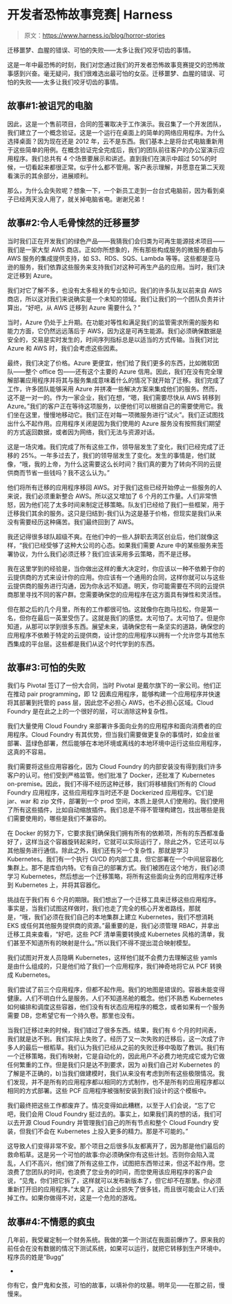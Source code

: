 # 开发者恐怖故事竞赛| Harness

> 原文：<https://www.harness.io/blog/horror-stories>

迁移噩梦、血腥的错误、可怕的失败——太多让我们咬牙切齿的事情。

这是一年中最恐怖的时刻，我们对您通过我们的开发者恐怖故事竞赛提交的恐怖故事感到兴奋。毫无疑问，我们很难选出最可怕的女巫。迁移噩梦、血腥的错误、可怕的失败——太多让我们咬牙切齿的事情。

## 故事#1:被诅咒的电脑

因此，这是一个售前项目，合同的签署取决于工作演示。我召集了一个开发团队，我们建立了一个概念验证。这是一个运行在桌面上的简单的网络应用程序。为什么选择桌面？因为现在还是 2012 年，云不是东西。我们基本上是将台式电脑重新用于这些简单的用例。在概念验证完全完成后，我们的团队前往客户的办公室演示应用程序。我们总共有 4 个场景要展示和讲述。直到我们在演示中超过 50%的时候，一切看起来都很正常。似乎什么都不管用。客户表示理解，并愿意在第二天观看演示的其余部分，进展顺利。

那么，为什么会失败呢？想象一下，一个新员工走到一台台式电脑前，因为看到桌子已经两天没人用了，就关掉电脑省电。谢谢兄弟！

## 故事#2:令人毛骨悚然的迁移噩梦

当时我们正在开发我们的绿色产品——我猜我们会归类为可再生能源技术项目——我们是一家大型 AWS 商店。正如你所想象的，所有那些构成服务的微服务都由与 AWS 服务的集成提供支持，如 S3、RDS、SQS、Lambda 等等。这些都是亚马逊的服务，我们依靠这些服务来支持我们对这种可再生产品的应用。当时，我们决定迁移到 Azure。

我们对它了解不多，也没有太多相关的专业知识。我们的许多队友以前来自 AWS 商店，所以这对我们来说确实是一个未知的领域。我们让我们的一个团队负责并计算出，“好吧，从 AWS 迁移到 Azure 需要什么？”

当时，Azure 仍处于上升期。在功能对等性和满足我们的监管需求所需的服务和能力方面，它仍然远远落后于 AWS，因为这是可再生能源。我们必须确保数据是安全的，交易是实时发生的，时间序列指标总是以适当的方式传输。当我们对比 Azure 和 AWS 时，我们会考虑这些因素。

最终，我们决定了价格。Azure 更便宜，他们给了我们更多的东西，比如微软团队——整个 office 包——还有这个主要的 Azure 信用。因此，我们在没有完全理解部署应用程序并将其与服务集成意味着什么的情况下就开始了迁移。我们完成了工作，许多团队能够采用 Azure 并拼凑一些解决方案来集成他们的服务。然而，这不是一对一的。作为一家企业，我们在想，“嗯，我们需要尽快从 AWS 转移到 Azure。”我们的客户正在等待这项服务，以便他们可以根据自己的需要使用它。我们坐在这里，慢慢地移动它。我们正在对每一项微服务进行“试火”。我们正试图找出什么不起作用。应用程序关闭是因为我们使用的 Azure 服务没有按照我们期望的方式返回数据，或者因为网络，我们无法与资源对话。

这是一场灾难。我们完成了所有这些工作，领导层发生了变化，我们已经完成了迁移的 25%。一年多过去了，我们的领导层发生了变化。发生的事情是，他们就像，“哦，我的上帝，为什么这需要这么长时间？我们真的要为了转向不同的云提供商而节省一些钱吗？我不这么认为。”

他们将所有迁移的应用程序移回 AWS。对于我们这些已经开始停止一些服务的人来说，我们必须重新整合 AWS。所以这又增加了 6 个月的工作量。人们非常愤怒，因为他们花了太多时间来制定迁移策略。队友们已经给了我们一些框架，用于迁移我们其余的服务。这只是归结到-我们认为这是基于价格，但现实是我们从来没有需要经历这种痛苦。我们最终回到了 AWS。

我还记得很多球队超级不爽。在他们中的一些人辞职去湾区创业后，他们就像这样，“我们已经受够了这种大公司的心态。如果我们需要 Azure 中的某些服务来签署协议，为什么我们必须迁移？我们应该采用多云策略，而不是迁移。

我在这里学到的经验是，当你做出这样的重大决定时，你应该以一种不依赖于你的云提供商的方式来设计你的应用。你应该有一个通用的合同，这样你就可以与这些云提供商的服务进行沟通，因为你永远不知道。明天，你可能需要在不同的云提供商那里寻找不同的客户群。您需要确保您的应用程序在这方面具有弹性和灵活性。

但在那之后的几个月里，所有的工作都很可怕。这就像你在跑马拉松，你是第一名，但你在最后一英里受伤了。这就是我们的感觉。太可怕了。太可怕了。但是你知道，从那可以学到很多东西。展望未来，请确保您有一条坚实的道路，确保您的应用程序不依赖于特定的云提供商，设计您的应用程序以拥有一个允许您与其他东西集成的平台层。这些都是我们从这个时代学到的东西。

## 故事#3:可怕的失败

我们与 Pivotal 签订了一份大合同，当时 Pivotal 是戴尔旗下的一家公司。他们正在推动 pair programming，即 12 因素应用程序，能够构建一个应用程序并快速将其部署到托管的 pass 层，因此您不必担心 AWS，也不必担心区域。Cloud Foundry 是在此之上的一个很好的层，可以消除这种复杂性。

我们大量使用 Cloud Foundry 来部署许多面向业务的应用程序和面向消费者的应用程序。Cloud Foundry 有其优势，但当我们需要做更复杂的事情时，如金丝雀部署、蓝绿色部署，然后能够在本地环境或离线的本地环境中运行这些应用程序，这真的不容易。

我们需要将这些应用容器化，因为 Cloud Foundry 的内部安装没有得到我们许多客户的认可。他们受到严格监管。他们批准了 Docker，还批准了 Kubernetes on-premise。因此，我们不得不经历这种迁移，我们将移植我们所有的 Cloud Foundry 应用程序，这些应用程序当时还不是 Dockerized 应用程序。它们是 jar、war 和 zip 文件，部署到一个 prod 空间，本质上是供人们使用的。我们使用了所有这些插件，比如自动缩放插件。我们总是不得不管理构建包，找出哪些是我们需要使用的，哪些是我们不兼容的。

在 Docker 的努力下，它要求我们确保我们拥有所有的依赖项，所有的东西都准备好了，这样当这个容器旋转起来时，它就可以实际运行了，除此之外，它还可以与其他服务进行通信。除此之外，我们还有另一个复杂性，那就是学习 Kubernetes。我们有一个执行 CI/CD 的内部工具，但它部署在一个中间层容器化集群上。那不是库伯内特。它有自己的部署方式。我们被困在这个地方，我们必须学习 Kubernetes，然后想出一个迁移策略，将所有这些面向业务的应用程序迁移到 Kubernetes 上，并将其容器化。

挑战在于我们有 6 个月的期限。我们想出了一个迁移工具来迁移这些应用程序。事实是，当我们试图这样做时，我们也走了完全的核心开发者路线，那就是，“哦，我们必须在我们自己的本地集群上建立 Kubernetes，我们不想消耗 EKS 或任何其他服务提供商的资源。”最重要的是，我们必须管理 RBAC，并拿出迁移工具来查看，“好吧，这些 PCF 清单需要转换成 Kubernetes 风格的清单，我们甚至不知道所有的映射是什么。”所以我们不得不提出混合映射模型。

我们试图对开发人员隐瞒 Kubernetes，这样他们就不会费力去理解这些 yamls 是由什么组成的，只是他们给了我们一个应用程序，我们神奇地将它从 PCF 转换成 Kubernetes。

我们尝试了前三个应用程序，但都不起作用。我们的地图是错误的。容器未能变得健康。人们不明白什么是服务。人们不知道吊舱的概念。他们不熟悉 Kubernetes 如何编排和调度这些容器，他们没有有状态应用程序的概念，或者如果有一个服务需要 DB，您希望它有一个持久卷。那里也没有。

当我们迁移过来的时候，我们错过了很多东西。结果，我们有 6 个月的时间表，我们就是达不到。我们实际上失败了。经历了又一次失败的迁移后，这一次成了许多人的最后一根稻草。我们认为我们已经从之前的失败迁移中吸取了教训。我们有一个迁移策略，我们有映射，它是自动化的，因此用户不必费力地完成它或为它做任何繁重的工作。但是我们只是达不到要求，因为 a)我们自己对 Kubernetes 的了解是不正确的，b)当我们做建模时，我们从来没有考虑到所有这些极限情况。我们发现，并不是所有的应用程序都以相同的方式制作，也不是所有的应用程序都以相同的方式部署。这些 PCF 应用程序被强制安装到我们设计的这个模板中。

我们最终把这些工作都废弃了。情况变得如此糟糕，以至于人们会说，“忘了它吧，我们会用 Cloud Foundry 挺过去的。事实上，如果我们真的想的话，我们可以去开源 Cloud Foundry 并管理我们自己的所有节点和整个 Cloud Foundry 安装，但我们不会在 Kubernetes 上投入更多的精力。那是不可能的。”

这导致人们变得非常不安。那个项目之后很多队友都离开了，因为那是他们最后的救命稻草。这是另一个可怕的故事:你必须确保你有这些计划。否则你会陷入混乱，人们不高兴，他们做了所有这些工作，试图把东西带过来，但这不起作用。您浪费了您团队的时间，也浪费了您业务的时间，而您使用该应用程序的客户会说，“见鬼，你们把它拆了，这样就可以发布新版本了，但它却不在那里。你必须重新打开旧的应用程序。”太臭了。这让企业损失了很多钱，而且很可能会让人们丢掉工作。如果你做得不对，这是一个危险的游戏。

## 故事#4:不情愿的疯虫

几年前，我受雇定制一个财务系统。我做的第一个测试在我面前爆炸了。原来我的前任会在没有数据的情况下测试系统，如果可以运行，就把它转移到生产环境中。程序员的姓是“Bugg”

-

你有它，食尸鬼和女孩，可怕的故事，以填补你的坟墓。明年见——在那之前，慢慢来。